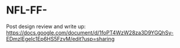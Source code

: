 # NFL-FF-

Post design review and write up:
https://docs.google.com/document/d/1foPT4WzW28za3D9YGQhSy-EDmzIEgeIc1Ep6HS5FzvM/edit?usp=sharing
